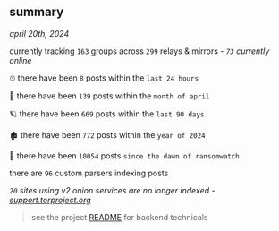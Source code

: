 
## summary
_april 20th, 2024_

currently tracking `163` groups across `299` relays & mirrors - _`73` currently online_

⏲ there have been `8` posts within the `last 24 hours`

🦈 there have been `139` posts within the `month of april`

🪐 there have been `669` posts within the `last 90 days`

🏚 there have been `772` posts within the `year of 2024`

🦕 there have been `10054` posts `since the dawn of ransomwatch`

there are `96` custom parsers indexing posts

_`20` sites using v2 onion services are no longer indexed - [support.torproject.org](https://support.torproject.org/onionservices/v2-deprecation/)_

> see the project [README](https://github.com/joshhighet/ransomwatch#ransomwatch--) for backend technicals
